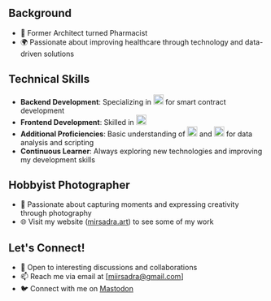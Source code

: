 ## Background
- 🏢 Former Architect turned Pharmacist 
- 🌍 Passionate about improving healthcare through technology and data-driven solutions

## Technical Skills
- **Backend Development**: Specializing in <img src="https://upload.wikimedia.org/wikipedia/commons/thumb/9/98/Solidity_logo.svg/160px-Solidity_logo.svg.png" width="20" height="20" alt="JS"/> for smart contract development 
- **Frontend Development**: Skilled in <img src="https://upload.wikimedia.org/wikipedia/commons/thumb/6/6a/JavaScript-logo.png/768px-JavaScript-logo.png" width="20" height="20" alt="JS"/>
- **Additional Proficiencies**: Basic understanding of <img src="https://developer.apple.com/swift/images/swift-og.png" width="20" height="20" alt="Swift"/> and <img src="https://upload.wikimedia.org/wikipedia/commons/thumb/0/0a/Python.svg/640px-Python.svg.png" width="20" height="20" alt="Python"/> for data analysis and scripting
- **Continuous Learner**: Always exploring new technologies and improving my development skills

## Hobbyist Photographer
- 📸 Passionate about capturing moments and expressing creativity through photography
- 🌐 Visit my website ([mirsadra.art](https://www.mirsadra.art)) to see some of my work

## Let's Connect!
- 💬 Open to interesting discussions and collaborations
- 📫 Reach me via email at [miirsadra@gmail.com]
- 🐦 Connect with me on <a rel="me" href="https://mastodon.social/@mirsadra">Mastodon</a>
